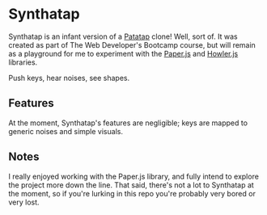 # Synthatap
Synthatap is an infant version of a [Patatap](https://patatap.com/) clone! Well, sort of. It was created as part of The Web Developer's Bootcamp course, but will remain as a playground for me to experiment with the [Paper.js](https://paperjs.org) and [Howler.js](https://github.com/goldfire/howler.js) libraries.

Push keys, hear noises, see shapes.

## Features
At the moment, Synthatap's features are negligible; keys are mapped to generic noises and simple visuals.

## Notes
I really enjoyed working with the Paper.js library, and fully intend to explore the project more down the line. That said, there's not a lot to Synthatap at the moment, so if you're lurking in this repo you're probably very bored or very lost.
